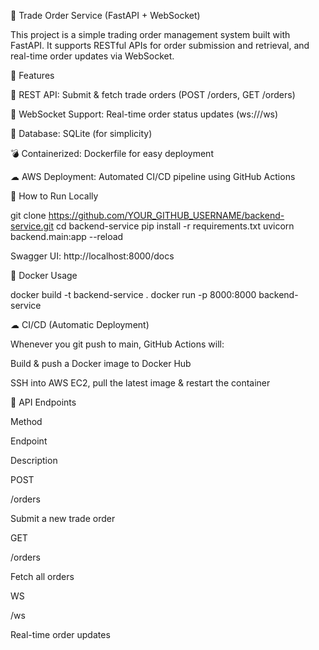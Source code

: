 🚀 Trade Order Service (FastAPI + WebSocket)

This project is a simple trading order management system built with FastAPI. It supports RESTful APIs for order submission and retrieval, and real-time order updates via WebSocket.

📌 Features

📝 REST API: Submit & fetch trade orders (POST /orders, GET /orders)

🔄 WebSocket Support: Real-time order status updates (ws://<server>/ws)

💃 Database: SQLite (for simplicity)

💣 Containerized: Dockerfile for easy deployment

☁ AWS Deployment: Automated CI/CD pipeline using GitHub Actions

🚀 How to Run Locally

git clone https://github.com/YOUR_GITHUB_USERNAME/backend-service.git
cd backend-service
pip install -r requirements.txt
uvicorn backend.main:app --reload

Swagger UI: http://localhost:8000/docs

🐛 Docker Usage

docker build -t backend-service .
docker run -p 8000:8000 backend-service

☁ CI/CD (Automatic Deployment)

Whenever you git push to main, GitHub Actions will:

Build & push a Docker image to Docker Hub

SSH into AWS EC2, pull the latest image & restart the container

📄 API Endpoints

Method

Endpoint

Description

POST

/orders

Submit a new trade order

GET

/orders

Fetch all orders

WS

/ws

Real-time order updates


